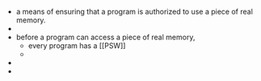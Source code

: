 - a means of ensuring that a program is authorized to use a piece of real memory.
-
- before a program can access a piece of real memory,
	- every program has a [[PSW]]
	-
-
-